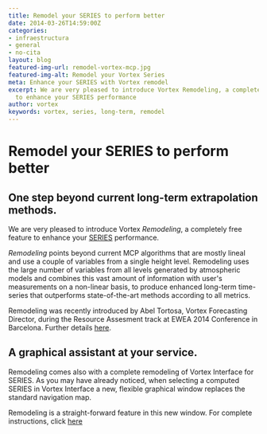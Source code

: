 ```yaml
---
title: Remodel your SERIES to perform better
date: 2014-03-26T14:59:00Z
categories:
- infraestructura
- general
- no-cita
layout: blog
featured-img-url: remodel-vortex-mcp.jpg
featured-img-alt: Remodel your Vortex Series
meta: Enhance your SERIES with Vortex remodel
excerpt: We are very pleased to introduce Vortex Remodeling, a completely free feature
  to enhance your SERIES performance
author: vortex
keywords: vortex, series, long-term, remodel
---
```


# Remodel your SERIES to perform better

##   One step beyond current long-term extrapolation methods.

We are very pleased to introduce Vortex _Remodeling_, a completely free feature to enhance your [SERIES](../solutions/series.html) performance.

_Remodeling_ points beyond current MCP algorithms that are mostly lineal and use a couple of variables from a single height level. Remodeling uses the large number of variables from all levels generated by atmospheric models and combines this vast amount of information with user's measurements on a non-linear basis, to produce enhanced long-term time-series that outperforms state-of-the-art methods according to all metrics.

Remodeling was recently introduced by Abel Tortosa, Vortex Forecasting Director, during the Resource Assesment track at EWEA 2014 Conference in Barcelona. Further details [here](../docs/EWEA2014_Atortosa.pdf).

##   A graphical assistant at your service.

Remodeling comes also with a complete remodeling of Vortex Interface for SERIES. As you may have already noticed, when selecting a computed SERIES in Vortex Interface a new, flexible graphical window replaces the standard navigation map.

Remodeling is a straight-forward feature in this new window. For complete instructions, click [here](../docs/info.remodeling.pdf)